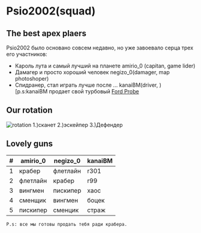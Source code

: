 # Psio2002(squad)
## The best apex plaers

Psio2002 было основано совсем недавно, но уже завоевало серца трех его участников:
- Кароль лута и самый лучший на планете amirio_0 (capitan, game lider) 
- Дамагер и просто хороший человек negizo_0(damager, map photoshoper)
- Спидранер, стал играть лучше после ... kanaiBM(driver, )   
[p.s:kanaiBM продает свой турбовый [Ford Probe](https://www.mashina.kg/details/ford-probe-61b4c5548937c724452850)

## Our rotation
![rotation](https://lh3.googleusercontent.com/LseaOe7elxm3kL-_-xikyBSBvJ9aDZEfI8fOlMx7WkfcHVZDFYzavt7eqGcLlSo7FoX6Bdon9tUXI9H3u2Loz88)
1.)сканет <rb>
2.)эскейпер
3.)Дефендер

## Lovely guns


| # | amirio_0 | negizo_0 | kanaiBM |
| - | ------ | ------ | ------ |
|1| крабер | флетлайн | r301 |
|2| флетлайн | крабер | r99 |
|3| вингмен | пискипер | хаос |
|4| сменщик | вингмен | боцек |
|5| пискипер | сменцик | страж |
    P.s: все мы готовы продать тебя ради крабера.
